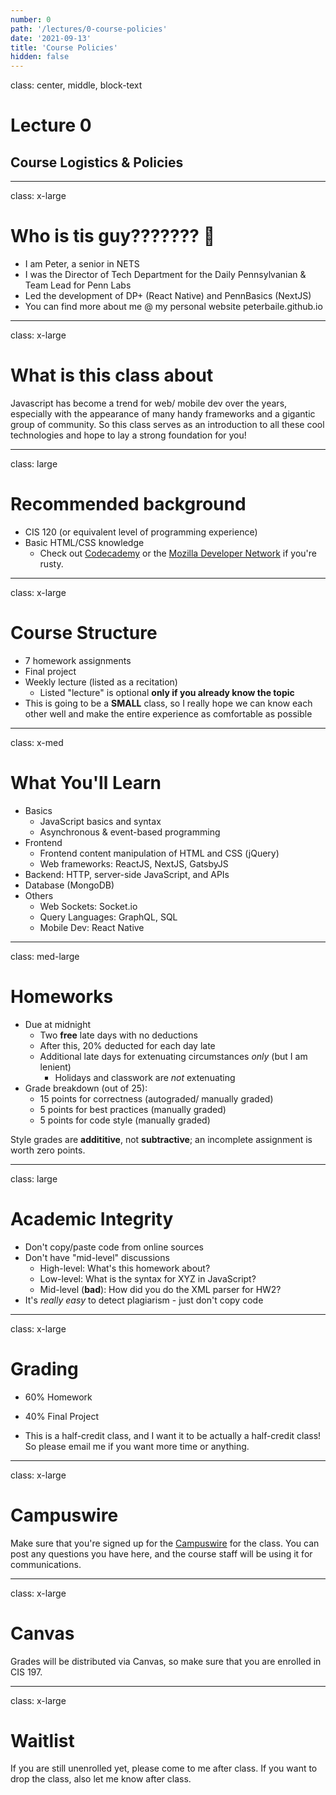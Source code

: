 ```yaml
---
number: 0
path: '/lectures/0-course-policies'
date: '2021-09-13'
title: 'Course Policies'
hidden: false
---
```


class: center, middle, block-text

# Lecture 0

## Course Logistics & Policies

---

class: x-large

# Who is tis guy??????? 🤔

- I am Peter, a senior in NETS
- I was the Director of Tech Department for the Daily Pennsylvanian & Team Lead for Penn Labs
- Led the development of DP+ (React Native) and PennBasics (NextJS)
- You can find more about me @ my personal website peterbaile.github.io

---

class: x-large

# What is this class about

Javascript has become a trend for web/ mobile dev over the years, especially with the appearance of many handy frameworks and a gigantic group of community. So this class serves as an introduction to all these cool technologies and hope to lay a strong foundation for you!

---

class: large

# Recommended background

- CIS 120 (or equivalent level of programming experience)
- Basic HTML/CSS knowledge
  - Check out [Codecademy](http://www.codecademy.com/) or the [Mozilla Developer Network](https://developer.mozilla.org/en-US/) if you're rusty.

---

class: x-large

# Course Structure

- 7 homework assignments
- Final project
- Weekly lecture (listed as a recitation)
  - Listed "lecture" is optional **only if you already know the topic**
- This is going to be a **SMALL** class, so I really hope we can know each other well and make the entire experience as comfortable as possible

---

class: x-med

# What You'll Learn

- Basics
  - JavaScript basics and syntax
  - Asynchronous & event-based programming
- Frontend
  - Frontend content manipulation of HTML and CSS (jQuery)
  - Web frameworks: ReactJS, NextJS, GatsbyJS
- Backend: HTTP, server-side JavaScript, and APIs
- Database (MongoDB)
- Others
  - Web Sockets: Socket.io
  - Query Languages: GraphQL, SQL
  - Mobile Dev: React Native

---

class: med-large

# Homeworks

- Due at midnight
  - Two **free** late days with no deductions
  - After this, 20% deducted for each day late
  - Additional late days for extenuating circumstances _only_ (but I am lenient)
    - Holidays and classwork are _not_ extenuating
- Grade breakdown (out of 25):
  - 15 points for correctness (autograded/ manually graded)
  - 5 points for best practices (manually graded)
  - 5 points for code style (manually graded)

Style grades are **addititive**, not **subtractive**; an incomplete assignment is worth zero points.

<!-- ---

class: large

## ESLint

- Style checking tool used to determine the 'best practices' portion of your homework grade
- Instructions for running ESLint on your own code are included with HW1
- Worth 5 points per homework
  - There's no excuse for missing these points since you can run it locally! -->

---

class: large

# Academic Integrity

- Don't copy/paste code from online sources
- Don't have "mid-level" discussions
  - High-level: What's this homework about?
  - Low-level: What is the syntax for XYZ in JavaScript?
  - Mid-level (**bad**): How did you do the XML parser for HW2?
- It's _really easy_ to detect plagiarism - just don't copy code

---

class: x-large

# Grading

- 60% Homework
- 40% Final Project

- This is a half-credit class, and I want it to be actually a half-credit class! So please email me if you want more time or anything.

---

class: x-large

# Campuswire

Make sure that you're signed up for the [Campuswire](https://campuswire.com/c/GAF6BB875/feed) for the class. You can post any questions you have here, and the course staff will be using it for communications.

---

class: x-large

# Canvas

Grades will be distributed via Canvas, so make sure that you are enrolled in CIS 197.

---

class: x-large

# Waitlist

If you are still unenrolled yet, please come to me after class. If you want to drop the class, also let me know after class.